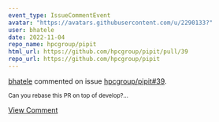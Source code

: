 ```yaml
---
event_type: IssueCommentEvent
avatar: "https://avatars.githubusercontent.com/u/2290133?"
user: bhatele
date: 2022-11-04
repo_name: hpcgroup/pipit
html_url: https://github.com/hpcgroup/pipit/pull/39
repo_url: https://github.com/hpcgroup/pipit
---
```


<a href='https://github.com/bhatele' target='_blank'>bhatele</a> commented on issue <a href='https://github.com/hpcgroup/pipit/pull/39' target='_blank'>hpcgroup/pipit#39</a>.

<small>Can you rebase this PR on top of develop?...</small>

<a href='https://github.com/hpcgroup/pipit/pull/39' target='_blank'>View Comment</a>